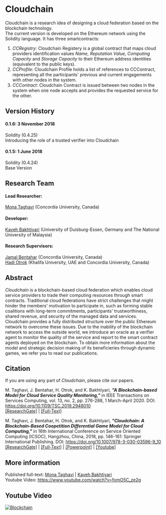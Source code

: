 # Cloudchain
Cloudchain is a research idea of designing a cloud federation based on the blockchain technology.  
The current version is developed on the Ethereum network using the Solidity language.
It has three smartcontracts:
1. *CCRegistry*: Cloudchain Registery is a global contract that maps cloud providers identification values *Name, Reputation Value, Computing Capacity* and *Storage Capacity* to their Ethereum address identities (equivalent to the public keys).
2. *CCProfile*: Cloudchain Profile holds a list of references to CCContract, representing all the participants' previous and current engagements with other nodes in the system.
3. *CCContract*: Cloudchain Contract is issued between two nodes in the system when one node accepts and provides the requested service for the other.

## Version History
#### 0.1.6: 3 November 2018  
Solidity (0.4.25)  
Introducing the role of a trusted verifier into Cloudchain  

#### 0.1.5: 1 June 2018    
Solidity (0.4.24)  
Base Version  

## Research Team
#### Lead Researcher:  
[Mona Taghavi](http://www.monataghavi.com) (Concordia University, Canada)  

#### Developer:  
[Kaveh Bakhtiyari](http://www.bakhtiyari.com) (University of Duisburg-Essen, Germany and The National University of Malaysia)  

#### Research Supervisors:  
[Jamal Bentahar](https://users.encs.concordia.ca/~bentahar/) (Concordia University, Canada)  
[Hadi Otrok](https://users.encs.concordia.ca/~h_otrok/) (Khalifa University, UAE and Concordia University, Canada)

## Abstract
*Cloudchain* is a blockchain-based cloud federation which enables cloud service providers to trade their computing resources through smart contracts. Traditional cloud federations have strict challenges that might hinder the members' motivation to participate in, such as forming stable coalitions with long-term commitments, participants' trustworthiness, shared revenue, and security of the managed data and services. Cloudchain provides a fully distributed structure over the public Ethereum network to overcome these issues. Due to the inability of the blockchain network to access the outside world, we introduce an oracle as a verifier agent to monitor the quality of the service and report to the smart contract agents deployed on the blockchain. To obtain more information about the model and strategic decision making of its beneficieries through dynamic games, we refer you to read our publications. 
  
## Citation
If you are using any part of *Cloudchain*, please cite our papers.  

M. Taghavi, J. Bentahar, H. Otrok, and K. Bakhtiyari, ***"A Blockchain-based Model for Cloud Service Quality Monitoring,"*** in IEEE Transactions on Services Computing, vol. 13, no. 2, pp. 276-288, 1 March-April 2020.
DOI: https://doi.org/10.1109/TSC.2019.2948010  
[[ResearchGate]](https://www.researchgate.net/publication/336623007_A_Blockchain-based_Model_for_Cloud_Service_Quality_Monitoring) |
[[Full-Text]](http://wvvw.monataghavi.com/download/pub/2019-10-tsc-cloudchain.pdf)

M. Taghavi, J. Bentahar, H. Otrok, and K. Bakhtiyari, ***"Cloudchain: A Blockchain-Based Coopetition Differential Game Model for Cloud Computing,"*** in 16th International Conference on Service Oriented Computing (ICSOC), Hangzhou, China, 2018, pp. 146-161: Springer International Publishing.
DOI: https://doi.org/10.1007/978-3-030-03596-9_10  
[[ResearchGate]](https://www.researchgate.net/publication/328517305_Cloudchain_A_Blockchain-based_Coopetition_Differential_Game_Model_for_Cloud_Computing) | 
[[Full-Text]](http://wvvw.monataghavi.com/download/pub/2018-11-icsoc-cloudchain.pdf) |
[[Powerpoint]](http://wvvw.monataghavi.com/download/presentations/2018-11-icsoc-cloudchain.pptx) |
[[Youtube]](https://www.youtube.com/watch?v=fomO5C_ze2g)

## More information
Published full-text: [Mona Taghavi](http://monataghavi.com) | [Kaveh Bakhtiyari](http://bakhtiyari.com)  
Youtube Video: https://www.youtube.com/watch?v=fomO5C_ze2g

## Youtube Video

[![Blockchain](http://img.youtube.com/vi/fomO5C_ze2g/0.jpg)](http://www.youtube.com/watch?v=fomO5C_ze2g)
